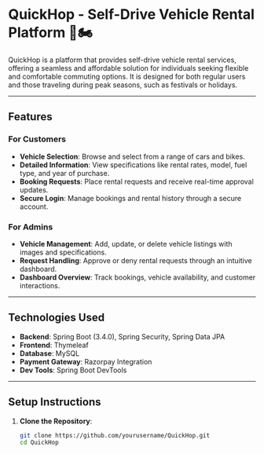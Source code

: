 # QuickHop - Self-Drive Vehicle Rental Platform 🚗🏍️  

QuickHop is a platform that provides self-drive vehicle rental services, offering a seamless and affordable solution for individuals seeking flexible and comfortable commuting options. It is designed for both regular users and those traveling during peak seasons, such as festivals or holidays.  

---

## Features  

### For Customers  
- **Vehicle Selection**: Browse and select from a range of cars and bikes.  
- **Detailed Information**: View specifications like rental rates, model, fuel type, and year of purchase.  
- **Booking Requests**: Place rental requests and receive real-time approval updates.  
- **Secure Login**: Manage bookings and rental history through a secure account.  

### For Admins  
- **Vehicle Management**: Add, update, or delete vehicle listings with images and specifications.  
- **Request Handling**: Approve or deny rental requests through an intuitive dashboard.  
- **Dashboard Overview**: Track bookings, vehicle availability, and customer interactions.  

---

## Technologies Used  

- **Backend**: Spring Boot (3.4.0), Spring Security, Spring Data JPA  
- **Frontend**: Thymeleaf  
- **Database**: MySQL  
- **Payment Gateway**: Razorpay Integration  
- **Dev Tools**: Spring Boot DevTools  

---

## Setup Instructions  

1. **Clone the Repository**:  
   ```bash
   git clone https://github.com/yourusername/QuickHop.git
   cd QuickHop
